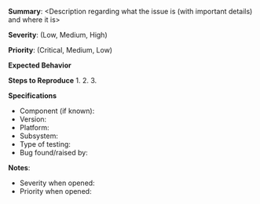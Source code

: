 **Summary**:
<Description regarding what the issue is (with important details) and where it is>

**Severity**:
(Low, Medium, High)

**Priority**:
(Critical, Medium, Low)

**Expected Behavior**


**Steps to Reproduce**
  1.
  2.
  3.


**Specifications**
  - Component (if known):
  - Version:
  - Platform:
  - Subsystem:
  - Type of testing:
  - Bug found/raised by:


**Notes**:

- Severity when opened:
- Priority when opened:
